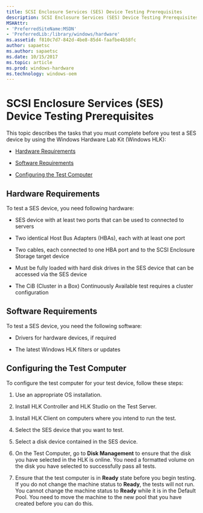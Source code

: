 ```yaml
---
title: SCSI Enclosure Services (SES) Device Testing Prerequisites
description: SCSI Enclosure Services (SES) Device Testing Prerequisites
MSHAttr:
- 'PreferredSiteName:MSDN'
- 'PreferredLib:/library/windows/hardware'
ms.assetid: f810c7d7-842d-4be8-85d4-faafbe4b58fc
author: sapaetsc
ms.author: sapaetsc
ms.date: 10/15/2017
ms.topic: article
ms.prod: windows-hardware
ms.technology: windows-oem
---
```


# SCSI Enclosure Services (SES) Device Testing Prerequisites


This topic describes the tasks that you must complete before you test a SES device by using the Windows Hardware Lab Kit (Windows HLK):

-   [Hardware Requirements](#bkmk-hardwarerequirements)

-   [Software Requirements](#bkmk-softwarerequirements)

-   [Configuring the Test Computer](#bkmk-configure)

## <span id="BKMK_HardwareRequirements"></span><span id="bkmk-hardwarerequirements"></span><span id="BKMK_HARDWAREREQUIREMENTS"></span>Hardware Requirements


To test a SES device, you need following hardware:

-   SES device with at least two ports that can be used to connected to servers

-   Two identical Host Bus Adapters (HBAs), each with at least one port

-   Two cables, each connected to one HBA port and to the SCSI Enclosure Storage target device

-   Must be fully loaded with hard disk drives in the SES device that can be accessed via the SES device

-   The CiB (Cluster in a Box) Continuously Available test requires a cluster configuration

## <span id="BKMK_SoftwareRequirements"></span><span id="bkmk-softwarerequirements"></span><span id="BKMK_SOFTWAREREQUIREMENTS"></span>Software Requirements


To test a SES device, you need the following software:

-   Drivers for hardware devices, if required

-   The latest Windows HLK filters or updates

## <span id="BKMK_Configure"></span><span id="bkmk-configure"></span><span id="BKMK_CONFIGURE"></span>Configuring the Test Computer


To configure the test computer for your test device, follow these steps:

1.  Use an appropriate OS installation.

2.  Install HLK Controller and HLK Studio on the Test Server.

3.  Install HLK Client on computers where you intend to run the test.

4.  Select the SES device that you want to test.

5.  Select a disk device contained in the SES device.

6.  On the Test Computer, go to **Disk Management** to ensure that the disk you have selected in the HLK is online. You need a formatted volume on the disk you have selected to successfully pass all tests.

7.  Ensure that the test computer is in **Ready** state before you begin testing. If you do not change the machine status to **Ready**, the tests will not run. You cannot change the machine status to **Ready** while it is in the Default Pool. You need to move the machine to the new pool that you have created before you can do this.

 

 






